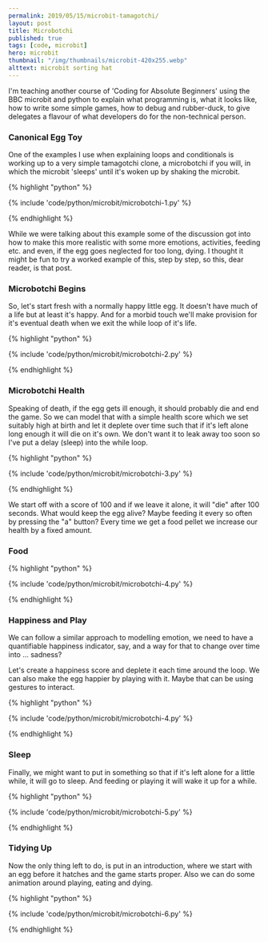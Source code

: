 ```yaml
---
permalink: 2019/05/15/microbit-tamagotchi/
layout: post
title: Microbotchi
published: true
tags: [code, microbit]
hero: microbit
thumbnail: "/img/thumbnails/microbit-420x255.webp"
alttext: microbit sorting hat
---
```


I'm teaching another course of 'Coding for Absolute Beginners' using the BBC microbit and python to explain
what programming is, what it looks like, how to write some simple games, how to debug and rubber-duck, to give
delegates a flavour of what developers do for the non-technical person.

### Canonical Egg Toy

One of the examples I use when explaining loops and conditionals is working up to a very simple tamagotchi clone, a
microbotchi if you will, in which the microbit 'sleeps' until it's woken up by shaking the microbit.

{% highlight "python" %}

{% include 'code/python/microbit/microbotchi-1.py' %}

{% endhighlight %}

While we were talking about this example some of the discussion got into how to make this more realistic with
some more emotions, activities, feeding etc. and even, if the egg goes neglected for too long, dying. I thought it
might be fun to try a worked example of this, step by step, so this, dear reader, is that post.

### Microbotchi Begins

So, let's start fresh with a normally happy little egg. It doesn't have much of a life but at least it's happy. And for
a morbid touch we'll make provision for it's eventual death when we exit the while loop of it's life.

{% highlight "python" %}

{% include 'code/python/microbit/microbotchi-2.py' %}

{% endhighlight %}

### Microbotchi Health

Speaking of death, if the egg gets ill enough, it should probably die and end the game. So we can model that with a simple
health score which we set suitably high at birth and let it deplete over time such that if it's left alone long enough
it will die on it's own. We don't want it to leak away too soon so I've put a delay (sleep) into the while loop.

{% highlight "python" %}

{% include 'code/python/microbit/microbotchi-3.py' %}

{% endhighlight %}

We start off with a score of 100 and if we leave it alone, it will "die" after 100 seconds. What would keep the egg alive?
Maybe feeding it every so often by pressing the "a" button? Every time we get a food pellet we increase our health by a fixed
amount.

### Food

{% highlight "python" %}

{% include 'code/python/microbit/microbotchi-4.py' %}

{% endhighlight %}

### Happiness and Play

We can follow a similar approach to modelling emotion, we need to have a quantifiable happiness indicator, say, and a way for that
to change over time into ... sadness?

Let's create a happiness score and deplete it each time around the loop. We can also make the egg happier by playing with it. Maybe
that can be using gestures to interact.

{% highlight "python" %}

{% include 'code/python/microbit/microbotchi-4.py' %}

{% endhighlight %}

### Sleep

Finally, we might want to put in something so that if it's left alone for a little while, it will go to sleep. And feeding or playing it
will wake it up for a while.

{% highlight "python" %}

{% include 'code/python/microbit/microbotchi-5.py' %}

{% endhighlight %}

### Tidying Up

Now the only thing left to do, is put in an introduction, where we start with an egg before it hatches and the game starts proper. Also
we can do some animation around playing, eating and dying.

{% highlight "python" %}

{% include 'code/python/microbit/microbotchi-6.py' %}

{% endhighlight %}
